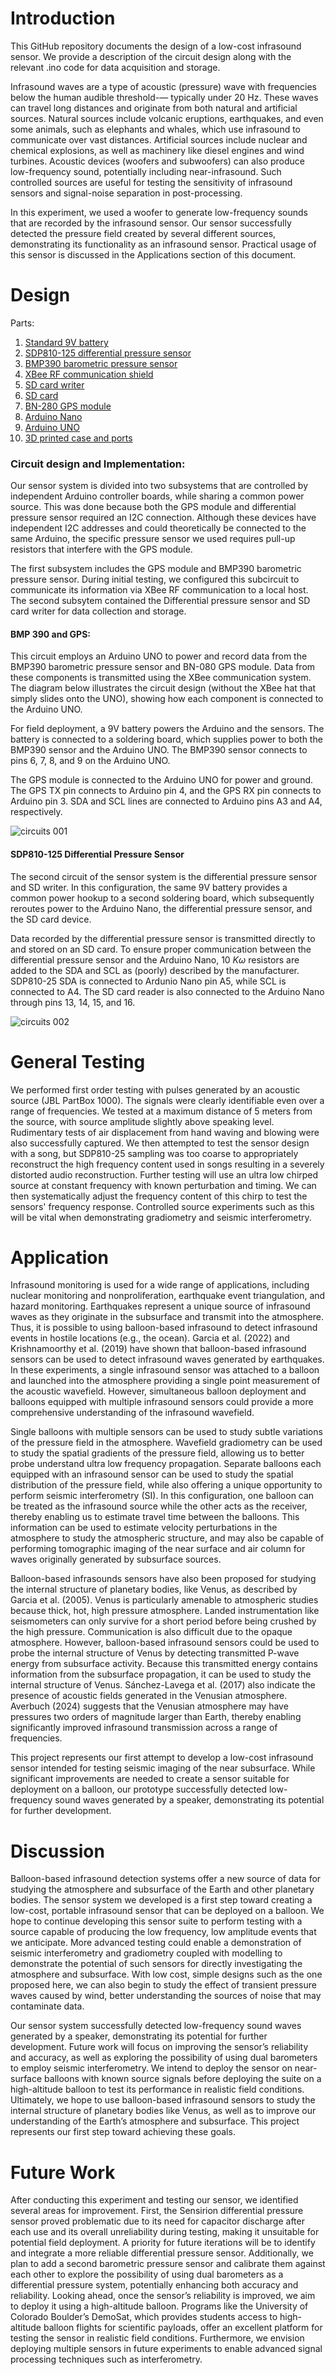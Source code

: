 # Introduction
This GitHub repository documents the design of a low-cost infrasound sensor. We provide a description of the circuit design along with the relevant .ino code for data acquisition and storage. 

Infrasound waves are a type of acoustic (pressure) wave with frequencies below the human audible threshold-— typically under 20 Hz. These waves can travel long distances and originate from both natural and artificial sources. Natural sources include volcanic eruptions, earthquakes, and even some animals, such as elephants and whales, which use infrasound to communicate over vast distances. Artificial sources include nuclear and chemical explosions, as well as machinery like diesel engines and wind turbines. Acoustic devices (woofers and subwoofers) can also produce low-frequency sound, potentially including near-infrasound. Such controlled sources are useful for testing the sensitivity of infrasound sensors and signal-noise separation in post-processing. 

In this experiment, we used a woofer to generate low-frequency sounds that are recorded by the infrasound sensor. Our sensor successfully detected the pressure field created by several different sources, demonstrating its functionality as an infrasound sensor. Practical usage of this sensor is discussed in the Applications section of this document.

# Design 
Parts: 
1. [Standard 9V battery](https://www.amazon.com/PKCELL-Maximum-Long-Lasting-Leak-Proof-Detectors/dp/B00ZTS55Y4/ref=zg_bs_g_389576011_d_sccl_4/133-1758009-7153552?psc=1)
2. [SDP810-125 differential pressure sensor](https://www.digikey.com/en/products/detail/sensirion-ag/SDP810-125PA/6605488)
3. [BMP390 barometric pressure sensor](https://www.adafruit.com/product/4816)
4. [XBee RF communication shield](https://www.tinyosshop.com/Xbee%20Shield)
5. [SD card writer](https://www.digikey.com/en/products/detail/adafruit-industries-llc/254/5761230?gclsrc=aw.ds&&utm_adgroup=&utm_source=google&utm_medium=cpc&utm_campaign=Pmax_Shopping_DK%2B%20Supplier_ITECH&utm_term=&utm_content=&utm_id=go_cmp-21147141757_adg-_ad-__dev-c_ext-_prd-5761230_sig-Cj0KCQiAu8W6BhC-ARIsACEQoDDO7fIDbgui0jB24heOPZQb_AjEaTjcEO5iy__woYfIqouTcPxJ1OsaAuejEALw_wcB&gad_source=1&gclid=Cj0KCQiAu8W6BhC-ARIsACEQoDDO7fIDbgui0jB24heOPZQb_AjEaTjcEO5iy__woYfIqouTcPxJ1OsaAuejEALw_wcB&gclsrc=aw.ds)
6. [SD card](https://www.amazon.com/SanDisk-3-Pack-Ultra-Memory-3x32GB/dp/B08GY9575R/ref=sr_1_3?crid=1SOA0HEH90LZ5&dib=eyJ2IjoiMSJ9.hQqTZGlZd9V2GIrXprQC5JC6IXKaE6h6nwBd7TCHT-XGCipTIBl3iaMbFFl6avG5aZiAp_pmK2QUqku2RxFShHqdRTCFh3Hx1LKa6YvmcwuXIm3XLu7t5do5F8pC6bFwvu0tqlNCkEQFp3xbSA8kQlux9nHHgxIZuqM7dYQV5u8hki33DO0ODvmRBQ5flP9zVQr8HxfOCCWMw0Goa4PduhBMO5WV55EcW0XanZqfGfo.7_flmoYglnLs9RA4CDwW3aTVpN7HWKLhQH7jVxFNcDA&dib_tag=se&keywords=32+GB+sd+card&qid=1733416760&sprefix=32+gb+sd+card%2Caps%2C147&sr=8-3)
7. [BN-280 GPS module](https://store.beitian.com/products/beitian-gps-module-with-antenna-ubx-m10050-gnss-chip-ultra-low-power-gnss-receiver-for-track-be-280?variant=44373885616415&srsltid=AfmBOooMkOwoqqiY4GBIr7OxF1UAmp9Qw3sXnslK-Ptm95SI2oD-UdiK)
8. [Arduino Nano](https://www.digikey.com/en/products/detail/arduino/A000005/2638989?gclsrc=aw.ds&&utm_adgroup=&utm_source=google&utm_medium=cpc&utm_campaign=PMax%20Shopping_Product_Low%20ROAS%20Categories&utm_term=&utm_content=&utm_id=go_cmp-20243063506_adg-_ad-__dev-c_ext-_prd-2638989_sig-Cj0KCQiAu8W6BhC-ARIsACEQoDBTD2_9hd4dZnQ7dMdN0KglQeLHIxiTRR5XjcEkNcvqNSMsdOB7FM0aArCiEALw_wcB&gad_source=1&gclid=Cj0KCQiAu8W6BhC-ARIsACEQoDBTD2_9hd4dZnQ7dMdN0KglQeLHIxiTRR5XjcEkNcvqNSMsdOB7FM0aArCiEALw_wcB&gclsrc=aw.ds)
9. [Arduino UNO](https://www.digikey.com/en/products/detail/arduino/A000066/2784006?gclsrc=aw.ds&&utm_adgroup=&utm_source=google&utm_medium=cpc&utm_campaign=PMax%20Shopping_Product_Low%20ROAS%20Categories&utm_term=&utm_content=&utm_id=go_cmp-20243063506_adg-_ad-__dev-c_ext-_prd-2784006_sig-Cj0KCQiAu8W6BhC-ARIsACEQoDB-5zRvcEcZCzNVXZGHN11ImdkSehHEJr5OruJRdEUuLezWGa85VUMaAq3JEALw_wcB&gad_source=1&gclid=Cj0KCQiAu8W6BhC-ARIsACEQoDB-5zRvcEcZCzNVXZGHN11ImdkSehHEJr5OruJRdEUuLezWGa85VUMaAq3JEALw_wcB&gclsrc=aw.ds) 
10. [3D printed case and ports](https://formlabs.com/3d-printers/form-3/?srsltid=AfmBOopFRAd2Nutp5a-4NDmB9jMAnkUhlHDc3qHuftNpa3CwsTDpFNEM) 

### Circuit design and Implementation: 
Our sensor system is divided into two subsystems that are controlled by independent Arduino controller boards, while sharing a common power source. This was done because both the GPS module and differential pressure sensor required an I2C connection. Although these devices have independent I2C addresses and could theoretically be connected to the same Arduino, the specific pressure sensor we used requires pull-up resistors that interfere with the GPS module. 

The first subsystem includes the GPS module and BMP390 barometric pressure sensor. During initial testing, we configured this subcircuit to communicate its information via XBee RF communication to a local host. The second subsytem contained the Differential pressure sensor and SD card writer for data collection and storage. 

#### BMP 390 and GPS: 
This circuit employs an Arduino UNO to power and record data from the BMP390 barometric pressure sensor and BN-080 GPS module. Data from these components is transmitted using the XBee communication system. The diagram below illustrates the circuit design (without the XBee hat that simply slides onto the UNO), showing how each component is connected to the Arduino UNO.

For field deployment, a 9V battery powers the Arduino and the sensors. The battery is connected to a soldering board, which supplies power to both the BMP390 sensor and the Arduino UNO. The BMP390 sensor connects to pins 6, 7, 8, and 9 on the Arduino UNO.

The GPS module is connected to the Arduino UNO for power and ground. The GPS TX pin connects to Arduino pin 4, and the GPS RX pin connects to Arduino pin 3. SDA and SCL lines are connected to Arduino pins A3 and A4, respectively.

![circuits 001](https://github.com/user-attachments/assets/4f1112a3-0d4d-4847-9a9c-a6900fcfa5ad)


#### SDP810-125 Differential Pressure Sensor
The second circuit of the sensor system is the differential pressure sensor and SD writer. In this configuration, the same 9V battery provides a common power hookup to a second soldering board, which subsequently reroutes power to the Arduino Nano, the differential pressure sensor, and the SD card device.

Data recorded by the differential pressure sensor is transmitted directly to and stored on an SD card. To ensure proper communication between the differential pressure sensor and the Arduino Nano, 10 $K \omega$ resistors are added to the SDA and SCL as (poorly) described by the manufacturer. SDP810-25 SDA is connected to Ardunio Nano pin A5, while SCL is connected to A4. The SD card reader is also connected to the Arduino Nano through pins 13, 14, 15, and 16. 

![circuits 002](https://github.com/user-attachments/assets/2b3a5c44-fdde-4ee2-83b2-a39a9620616e)


# General Testing 
We performed first order testing with pulses generated by an acoustic source (JBL PartBox 1000). The signals were clearly identifiable even over a range of frequencies. We tested at a maximum distance of 5 meters from the source, with source amplitude slightly above speaking level. Rudimentary tests of air displacement from hand waving and blowing were also successfully captured. We then attempted to test the sensor design with a song, but SDP810-25 sampling was too coarse to appropriately reconstruct the high frequency content used in songs resulting in a severely distorted audio reconstruction. Further testing will use an ultra low chirped source at constant frequency with known perturbation and timing. We can then systematically adjust the frequency content of this chirp to test the sensors' frequency response. Controlled source experiments such as this will be vital when demonstrating gradiometry and seismic interferometry.  

# Application  
Infrasound monitoring is used for a wide range of applications, including nuclear monitoring and nonproliferation, earthquake event triangulation, and hazard monitoring. Earthquakes represent a unique source of infrasound waves as they originate in the subsurface and transmit into the atmosphere. Thus, it is possible to using balloon-based infrasound to detect infrasound events in hostile locations (e.g., the ocean). Garcia et al. (2022) and Krishnamoorthy et al. (2019) have shown that balloon-based infrasound sensors can be used to detect infrasound waves generated by earthquakes. In these experiments, a single infrasound sensor was attached to a balloon and launched into the atmosphere providing a single point measurement of the acoustic wavefield. However, simultaneous balloon deployment and balloons equipped with multiple infrasound sensors could provide a more comprehensive understanding of the infrasound wavefield. 

Single balloons with multiple sensors can be used to study subtle variations of the pressure field in the atmosphere. Wavefield gradiometry can be used to study the spatial gradients of the pressure field, allowing us to better probe understand ultra low frequency propagation. Separate balloons each equipped with an infrasound sensor can be used to study the spatial distribution of the pressure field, while also offering a unique opportunity to perform seismic interferometry (SI). In this configuration, one balloon can be treated as the infrasound source while the other acts as the receiver, thereby enabling us to estimate travel time between the balloons. This information can be used to estimate velocity perturbations in the atmosphere to study the atmospheric structure, and may also be capable of performing tomographic imaging of the near surface and air column for waves originally generated by subsurface sources. 

Balloon-based infrasounds sensors have also been proposed for studying the internal structure of planetary bodies, like Venus, as described by Garcia et al. (2005). Venus is particularly amenable to atmospheric studies because thick, hot, high pressure atmosphere. Landed instrumentation like seismometers can only survive for a short period before being crushed by the high pressure. Communication is also difficult due to the opaque atmosphere. However, balloon-based infrasound sensors could be used to probe the internal structure of Venus by detecting transmitted P-wave energy from subsurface activity. Because this transmitted energy contains information from the subsurface propagation, it can be used to study the internal structure of Venus.
Sánchez-Lavega et al. (2017) also indicate the presence of acoustic fields generated in the Venusian atmosphere. Averbuch (2024) suggests that the Venusian atmosphere may have pressures two orders of magnitude larger than Earth, thereby enabling significantly improved infrasound transmission across a range of frequencies. 

This project represents our first attempt to develop a low-cost infrasound sensor intended for testing seismic imaging of the near subsurface. While significant improvements are needed to create a sensor suitable for deployment on a balloon, our prototype successfully detected low-frequency sound waves generated by a speaker, demonstrating its potential for further development.

# Discussion 
Balloon-based infrasound detection systems offer a new source of data for studying the atmosphere and subsurface of the Earth and other planetary bodies. The sensor system we developed is a first step toward creating a low-cost, portable infrasound sensor that can be deployed on a balloon. We hope to continue developing this sensor suite to perform testing with a source capable of producing the low frequency, low amplitude events that we anticipate. More advanced testing could enable a demonstration of seismic interferometry and gradiometry coupled with modelling to demonstrate the potential of such sensors for directly investigating the atmosphere and subsurface. With low cost, simple designs such as the one proposed here, we can also begin to study the effect of transient pressure waves caused by wind, better understanding the sources of noise that may contaminate data. 

Our sensor system successfully detected low-frequency sound waves generated by a speaker, demonstrating its potential for further development. Future work will focus on improving the sensor’s reliability and accuracy, as well as exploring the possibility of using dual barometers to employ seismic interferometry. We intend to deploy the sensor on near-surface balloons with known source signals before deploying the suite on a high-altitude balloon to test its performance in realistic field conditions. Ultimately, we hope to use balloon-based infrasound sensors to study the internal structure of planetary bodies like Venus, as well as to improve our understanding of the Earth’s atmosphere and subsurface. This project represents our first step toward achieving these goals. 

# Future Work
After conducting this experiment and testing our sensor, we identified several areas for improvement. First, the Sensirion differential pressure sensor proved problematic due to its need for capacitor discharge after each use and its overall unreliability during testing, making it unsuitable for potential field deployment. A priority for future iterations will be to identify and integrate a more reliable differential pressure sensor. Additionally, we plan to add a second barometric pressure sensor and calibrate them against each other to explore the possibility of using dual barometers as a differential pressure system, potentially enhancing both accuracy and reliability. Looking ahead, once the sensor’s reliability is improved, we aim to deploy it using a high-altitude balloon. Programs like the University of Colorado Boulder’s DemoSat, which provides students access to high-altitude balloon flights for scientific payloads, offer an excellent platform for testing the sensor in realistic field conditions. Furthermore, we envision deploying multiple sensors in future experiments to enable advanced signal processing techniques such as interferometry.
